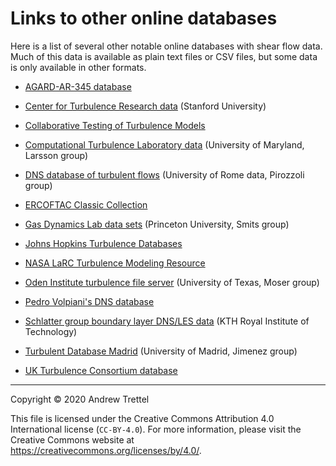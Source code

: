 Links to other online databases
===============================

Here is a list of several other notable online databases with shear flow data.
Much of this data is available as plain text files or CSV files, but some data
is only available in other formats.

- [AGARD-AR-345 database](https://torroja.dmt.upm.es/turbdata/agard/)

- [Center for Turbulence Research data](https://ctr.stanford.edu/research-data)
  (Stanford University)

- [Collaborative Testing of Turbulence
  Models](https://turbmodels.larc.nasa.gov/bradshaw.html)

- [Computational Turbulence Laboratory data](https://larsson.umd.edu/data/)
  (University of Maryland, Larsson group)

- [DNS database of turbulent flows](http://newton.dma.uniroma1.it/database/)
  (University of Rome data, Pirozzoli group)

- [ERCOFTAC Classic Collection](http://cfd.mace.manchester.ac.uk/ercoftac/)

- [Gas Dynamics Lab data sets](https://smits.princeton.edu/data-sets/)
  (Princeton University, Smits group)

- [Johns Hopkins Turbulence Databases](http://turbulence.pha.jhu.edu/)

- [NASA LaRC Turbulence Modeling
  Resource](https://turbmodels.larc.nasa.gov/index.html)

- [Oden Institute turbulence file server](https://turbulence.oden.utexas.edu/)
  (University of Texas, Moser group)

- [Pedro Volpiani's DNS database](https://www.psvolpiani.com/dns-database)

- [Schlatter group boundary layer DNS/LES
  data](https://www.mech.kth.se/~pschlatt/DATA/) (KTH Royal Institute of
  Technology)

- [Turbulent Database Madrid](https://torroja.dmt.upm.es/turbdata/) (University
  of Madrid, Jimenez group)

- [UK Turbulence Consortium
  database](https://www.ukturbulence.co.uk/database.html)

-------------------------------------------------------------------------------

Copyright © 2020 Andrew Trettel

This file is licensed under the Creative Commons Attribution 4.0 International
license (`CC-BY-4.0`).  For more information, please visit the Creative Commons
website at <https://creativecommons.org/licenses/by/4.0/>.
